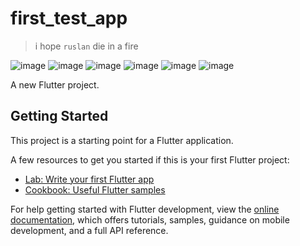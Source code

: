 # first_test_app

<blockquote>
i hope <code>ruslan</code> die in a fire
</blockquote>

<div>
  
![image](https://github.com/burunyuu23/GinnerdsCryptos/assets/34377854/15ca6c28-51c0-45f6-af77-3c4a3f5dd62d)
![image](https://github.com/burunyuu23/GinnerdsCryptos/assets/34377854/544f85d6-1b32-4ca4-aa2c-b0724912681a)
![image](https://github.com/burunyuu23/GinnerdsCryptos/assets/34377854/3dfea0b3-503d-4484-afec-eb643c034463)
![image](https://github.com/burunyuu23/GinnerdsCryptos/assets/34377854/4f0ecd96-f92e-4e46-a4d7-8b7d950862e4)
![image](https://github.com/burunyuu23/GinnerdsCryptos/assets/34377854/49f628f6-fbbf-4592-89a7-417cde31c889)
![image](https://github.com/burunyuu23/GinnerdsCryptos/assets/34377854/028213a1-f21d-4eaf-96d5-1d27ac93dc36)


</div>


A new Flutter project.

## Getting Started

This project is a starting point for a Flutter application.

A few resources to get you started if this is your first Flutter project:

- [Lab: Write your first Flutter app](https://docs.flutter.dev/get-started/codelab)
- [Cookbook: Useful Flutter samples](https://docs.flutter.dev/cookbook)

For help getting started with Flutter development, view the
[online documentation](https://docs.flutter.dev/), which offers tutorials,
samples, guidance on mobile development, and a full API reference.
